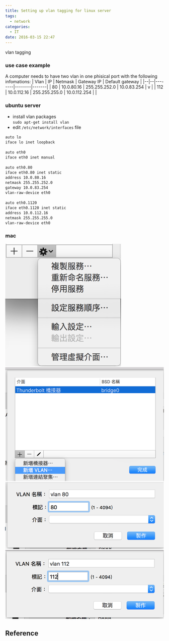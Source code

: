 ```yaml
---
title: Setting up vlan tagging for linux server
tags:
  - network
categories:
  - IT
date: 2016-03-15 22:47
---
```

vlan tagging
### use case example
A computer needs to have two vlan in one phisical port with the following infomations:
| Vlan | IP | Netmask | Gateway IP | Default gateway |
|--|--|--------|--------|-------|
| 80   | 10.0.80.16 | 255.255.252.0 | 10.0.83.254 | v |
| 112  | 10.0.112.16 | 255.255.255.0 | 10.0.112.254 | |

### ubuntu server
- install vlan packages  
`sudo apt-get install vlan`
- edit `/etc/network/interfaces` file  
```
auto lo
iface lo inet loopback

auto eth0
iface eth0 inet manual

auto eth0.80
iface eth0.80 inet static
address 10.0.80.16
netmask 255.255.252.0
gateway 10.0.83.254
vlan-raw-device eth0

auto eth0.1120
iface eth0.1120 inet static
address 10.0.112.16
netmask 255.255.255.0
vlan-raw-device eth0
```

### mac 

![](/img/mac-setup-01.png)
![](/img/mac-setup-02.png)
![](/img/mac-setup-vlan80.png)
![](/img/mac-setup-vlan112.png)

## Reference
